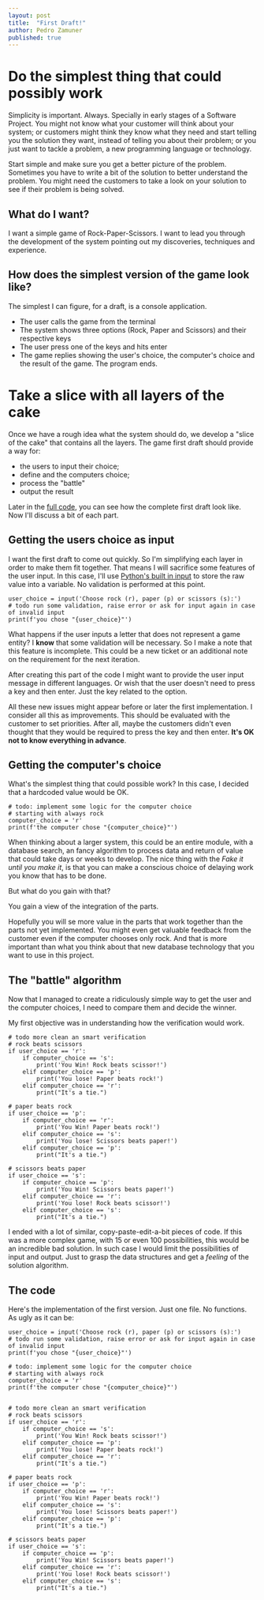 ```yaml
---
layout: post
title:  "First Draft!"
author: Pedro Zamuner
published: true
---
```


# Do the simplest thing that could possibly work

Simplicity is important. Always. Specially in early stages of a Software Project. You might not know what your customer will think about your system; or customers might think they know what they need and start telling you the solution they want, instead of telling you about their problem; or you just want to tackle a problem, a new programming language or technology.

Start simple and make sure you get a better picture of the problem. Sometimes you have to write a bit of the solution to better understand the problem. You might need the customers to take a look on your solution to see if their problem is being solved.


## What do I want?

I want a simple game of Rock-Paper-Scissors. I want to lead you through the development of the system pointing out my discoveries, techniques and experience.


## How does the simplest version of the game look like?

The simplest I can figure, for a draft, is a console application.

* The user calls the game from the terminal
* The system shows three options (Rock, Paper and Scissors) and their respective keys
* The user press one of the keys and hits enter
* The game replies showing the user's choice, the computer's choice and the result of the game. The program ends.


# Take a slice with all layers of the cake

Once we have a rough idea what the system should do, we develop a "slice of the cake" that contains all the layers. The game first draft should provide a way for:

* the users to input their choice;
* define and the computers choice;
* process the "battle"
* output the result

Later in the [full code](#the-code), you can see how the complete first draft look like. Now I'll discuss a bit of each part.

## Getting the users choice as input

I want the first draft to come out quickly. So I'm simplifying each layer in order to make them fit together. That means I will sacrifice some features of the user input. In this case, I'll use [Python's built in input](https://docs.python.org/3/library/functions.html#input) to store the raw value into a variable. No validation is performed at this point.

``` python3
user_choice = input('Choose rock (r), paper (p) or scissors (s):')
# todo run some validation, raise error or ask for input again in case of invalid input
print(f'you chose "{user_choice}"')
```

What happens if the user inputs a letter that does not represent a game entity?
I **know** that some validation will be necessary. So I make a note that this feature is incomplete. This could be a new ticket or an additional note on the requirement for the next iteration.

After creating this part of the code I might want to provide the user input message in different languages. Or wish that the user doesn't need to press a key and then enter. Just the key related to the option.

All these new issues might appear before or later the first implementation. I consider all this as improvements. This should be evaluated with the customer to set priorities. After all, maybe the customers didn't even thought that they would be required to press the key and then enter. **It's OK not to know everything in advance**.


## Getting the computer's choice

What's the simplest thing that could possible work? In this case, I decided that a hardcoded value would be OK.

``` python3
# todo: implement some logic for the computer choice
# starting with always rock
computer_choice = 'r'
print(f'the computer chose "{computer_choice}"')
```

When thinking about a larger system, this could be an entire module, with a database search, an fancy algorithm to process data and return of value that could take days or weeks to develop.
The nice thing with the *Fake it until you make it*, is that you can make a conscious choice of delaying work you know that has to be done. 

But what do you gain with that? 

You gain a view of the integration of the parts. 

Hopefully you will se more value in the parts that work together than the parts not yet implemented. You might even get valuable feedback from the customer even if the computer chooses only rock. And that is more important than what you think about that new database technology that you want to use in this project.


## The "battle" algorithm

Now that I managed to create a ridiculously simple way to get the user and the computer choices, I need to compare them and decide the winner.

My first objective was in understanding how the verification would work. 

``` python3
# todo more clean an smart verification
# rock beats scissors
if user_choice == 'r':
    if computer_choice == 's':
        print('You Win! Rock beats scissor!')
    elif computer_choice == 'p':
        print('You lose! Paper beats rock!')
    elif computer_choice == 'r':
        print("It's a tie.")

# paper beats rock
if user_choice == 'p':
    if computer_choice == 'r':
        print('You Win! Paper beats rock!')
    elif computer_choice == 's':
        print('You lose! Scissors beats paper!')
    elif computer_choice == 'p':
        print("It's a tie.")

# scissors beats paper
if user_choice == 's':
    if computer_choice == 'p':
        print('You Win! Scissors beats paper!')
    elif computer_choice == 'r':
        print('You lose! Rock beats scissor!')
    elif computer_choice == 's':
        print("It's a tie.")
```

I ended with a lot of similar, copy-paste-edit-a-bit pieces of code. If this was a more complex game, with 15 or even 100 possibilities, this would be an incredible bad solution. 
In such case I would limit the possibilities of input and output. Just to grasp the data structures and get a *feeling* of the solution algorithm.


## The code

Here's the implementation of the first version. Just one file. No functions. As ugly as it can be:

``` python3
user_choice = input('Choose rock (r), paper (p) or scissors (s):')
# todo run some validation, raise error or ask for input again in case of invalid input
print(f'you chose "{user_choice}"')

# todo: implement some logic for the computer choice
# starting with always rock
computer_choice = 'r'
print(f'the computer chose "{computer_choice}"')


# todo more clean an smart verification
# rock beats scissors
if user_choice == 'r':
    if computer_choice == 's':
        print('You Win! Rock beats scissor!')
    elif computer_choice == 'p':
        print('You lose! Paper beats rock!')
    elif computer_choice == 'r':
        print("It's a tie.")

# paper beats rock
if user_choice == 'p':
    if computer_choice == 'r':
        print('You Win! Paper beats rock!')
    elif computer_choice == 's':
        print('You lose! Scissors beats paper!')
    elif computer_choice == 'p':
        print("It's a tie.")

# scissors beats paper
if user_choice == 's':
    if computer_choice == 'p':
        print('You Win! Scissors beats paper!')
    elif computer_choice == 'r':
        print('You lose! Rock beats scissor!')
    elif computer_choice == 's':
        print("It's a tie.")
```

